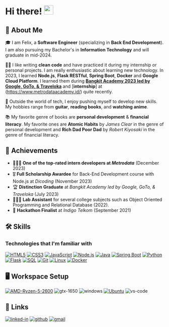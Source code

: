 # Hi there! <img src="https://media.giphy.com/media/hvRJCLFzcasrR4ia7z/giphy.gif" width="29px" height="29px">

## 🚀 About Me

🎓 I am Felix, a **Software Engineer** (specializing in **Back End Development**). I am also pursuing my Bachelor's in **Information Technology** and will graduate in mid-2024.

👨‍💻 I like writing **clean code** and have practiced it during my internship or personal projects. I am really enthusiastic about learning new technology. In 2023, I learned **Node.js**, **Flask RESTful**, **Spring Boot**, **Docker** and **Google Cloud Platform**. I learned them during [**Bangkit Academy 2023 led by Google, GoTo, & Traveloka**](https://grow.google/intl/id_id/bangkit/) and [**internship**] at (https://www.metrodataacademy.id/) quite recently.

🎸 Outside the world of tech, I enjoy pushing myself to develop new skills. My hobbies range from **guitar**, **reading books**, and **watching anime**.

📚 My favorite genre of books are **personal development** & **financial literacy**. My favorite ones are **Atomic Habits** by _James Clear_ in the genre of personal development and **Rich Dad Poor Dad** by _Robert Kiyosaki_ in the genre of financial literacy.

## 🏅 Achievements

-   🧑🏻‍💻 **One of the top-rated intern developers at _Metrodata_** (December 2023)
-   🎖️ **Full Scholarship Awardee** for Back-End Development course with Node.js at _Dicoding_ (November 2023)
-   🏆 **Distinction Graduate** at _Bangkit Academy led by Google, GoTo, & Traveloka_ (July 2023)
-   👨🏻‍🏫 **Lab Assistant** for several college subjects such as Object Oriented Programming and Relational Database (2022).
-   🥇 **Hackathon Finalist** at _Indigo Telkom_ (September 2021)

## 🛠️ Skills

### Technologies that I'm familiar with

[![HTML5](https://img.shields.io/badge/HTML5-E34F26?logo=html5&logoColor=white)](https://developer.mozilla.org/en-US/docs/Web/Guide/HTML/HTML5)
[![CSS3](https://img.shields.io/badge/CSS3-1572B6?logo=css3&logoColor=white)](https://developer.mozilla.org/en-US/docs/Web/CSS)
[![JavaScript](https://img.shields.io/badge/JavaScript-F7DF1E?logo=javascript&logoColor=black)](https://developer.mozilla.org/en-US/docs/Web/JavaScript)
[![Node.js](https://img.shields.io/badge/Node.js-green?logo=node.js)](https://nodejs.org/)
[![Java](https://img.shields.io/badge/Java-007396?logo=java&logoColor=white)](https://www.java.com/)
[![Spring Boot](https://img.shields.io/badge/Spring_Boot-6DB33F?logo=spring-boot&logoColor=white)](https://spring.io/projects/spring-boot)
[![Python](https://img.shields.io/badge/Python-3776AB?logo=python&logoColor=white)](https://www.python.org/)
[![Flask](https://img.shields.io/badge/Flask-000000?logo=flask&logoColor=white)](https://flask.palletsprojects.com/)
[![SQL](https://img.shields.io/badge/SQL-4479A1?logo=postgresql&logoColor=white)](https://www.postgresql.org/)
[![Git](https://img.shields.io/badge/Git-F05032?logo=git&logoColor=white)](https://git-scm.com/)
[![Linux](https://img.shields.io/badge/Linux-FCC624?logo=linux&logoColor=black)](https://www.linux.org/)
[![Docker](https://img.shields.io/badge/Docker-2496ED?style=flat&logo=docker&logoColor=white)](https://www.docker.com/)


## 🖥️ Workspace Setup

[![AMD-Ryzen-5-2600](https://img.shields.io/badge/AMD-Ryzen_5_2600-ED1C24?style=for-the-badge&logo=amd&logoColor=white)](https://www.amd.com/)
![gtx-1650](https://img.shields.io/badge/NVIDIA-GTX_1650-76B900?style=for-the-badge&logo=nvidia&logoColor=white)
![windows](https://img.shields.io/badge/Windows_11-0078D6?style=for-the-badge&logo=windows&logoColor=white)
[![Ubuntu](https://img.shields.io/badge/Ubuntu-E95420?style=for-the-badge&logo=ubuntu&logoColor=white)](https://ubuntu.com/)
![vs-code](https://img.shields.io/badge/VS_Code-007ACC?style=for-the-badge&logo=Visual-Studio-Code&logoColor=white)

## 🔗 Links

[![linked-in](https://img.shields.io/badge/Linked_In-0077B5?style=for-the-badge&logo=LinkedIn&logoColor=white)](https://www.linkedin.com/in/tapajyoti-bose/)
[![github](https://img.shields.io/badge/GitHub-000000?style=for-the-badge&logo=GitHub&logoColor=white)](https://github.com/ruppysuppy)
[![gmail](https://img.shields.io/badge/Gmail-D14836?style=for-the-badge&logo=Gmail&logoColor=white)](mailto:felixsavero.work@gmail.com)
